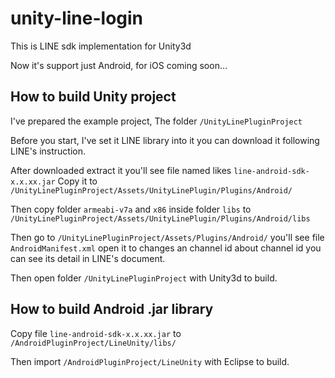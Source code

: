 # unity-line-login

This is LINE sdk implementation for Unity3d

Now it's support just Android, for iOS coming soon...

## How to build Unity project

I've prepared the example project, The folder `/UnityLinePluginProject`

Before you start, I've set it LINE library into it you can download it following LINE's instruction. 

After downloaded extract it you'll see file named likes `line-android-sdk-x.x.xx.jar` Copy it to `/UnityLinePluginProject/Assets/UnityLinePlugin/Plugins/Android/` 

Then copy folder `armeabi-v7a` and `x86` inside folder `libs` to `/UnityLinePluginProject/Assets/UnityLinePlugin/Plugins/Android/libs`

Then go to `/UnityLinePluginProject/Assets/Plugins/Android/` you'll see file `AndroidManifest.xml` open it to changes an channel id about channel id you can see its detail in LINE's document.

Then open folder `/UnityLinePluginProject` with Unity3d to build.

## How to build Android .jar library

Copy file `line-android-sdk-x.x.xx.jar` to `/AndroidPluginProject/LineUnity/libs/`

Then import `/AndroidPluginProject/LineUnity` with Eclipse to build.
